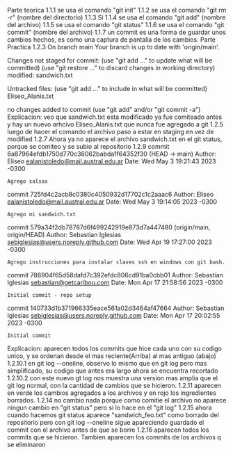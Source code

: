 Parte teorica
1.1.1 se usa el comando "git init"
1.1.2 se usa el comando "git rm -r" (nombre del directorio)
1.1.3 Si
1.1.4 se usa el comando "git add" (nombre del archivo)
1.1.5 se usa el comando "git status"
1.1.6 se usa el comando "git commit" (nombre del archivo)
1.1.7 un commit es una forma de guardar unos cambios hechos, es como una captura de pantalla de los cambios.
Parte Practica
1.2.3 
On branch main
Your branch is up to date with 'origin/main'.

Changes not staged for commit:
  (use "git add <file>..." to update what will be committed)
  (use "git restore <file>..." to discard changes in working directory)
        modified:   sandwich.txt

Untracked files:
  (use "git add <file>..." to include in what will be committed)
        Eliseo_Alanis.txt

no changes added to commit (use "git add" and/or "git commit -a")
Explicacion: veo que sandwich.txt esta modificado ya fue comiteado antes y hay un nuevo arhcivo Eliseo_Alanis.txt que nunca fue agregado a git
1.2.5 luego de hacer el comando el archivo paso a estar en staging en vez de modified
1.2.7 Ahora ya no aparece el archivo sandwich.txt en el git status, porque se comiteo y se subio al repositorio
1.2.9 
commit 6a87964efdb1750d770c36062babda1f64352f30 (HEAD -> main)
Author: Eliseo <ealanistoledo@mail.austral.edu.ar>
Date:   Wed May 3 19:21:43 2023 -0300

    Agrego salsas

commit 725fd4c2acb8c0380c4050932d17702c1c2aaac6
Author: Eliseo <ealanistoledo@mail.austral.edu.ar>
Date:   Wed May 3 19:14:05 2023 -0300

    Agrego mi sandwich.txt

commit 579a34f2db78787d6f499242919e873d7a447480 (origin/main, origin/HEAD)
Author: Sebastian Iglesias <sebiglesias@users.noreply.github.com>
Date:   Wed Apr 19 17:27:00 2023 -0300

    Agrego instrucciones para instalar claves ssh en windows con git bash.

commit 786904f65d58dafd7c392efdc806cd91ba0cbb01
Author: Sebastian Iglesias <sebastian@getcaribou.com>
Date:   Mon Apr 17 21:58:56 2023 -0300

    Initial commit - repo setup

commit 140733d1b371966335eace561a02d3464af47664
Author: Sebastian Iglesias <sebiglesias@users.noreply.github.com>
Date:   Mon Apr 17 20:02:55 2023 -0300

    Initial commit
Explicacion: aparecen todos los commits que hice cada uno con su codigo unico, y se ordenan desde el mas reciente(Arriba) al mas antiguo (abajo)
1.2.10.1 en git log --oneline, observo lo mismo que en git log pero mas simplificado, su codigo que antes era largo ahora se encuentra recortado 
1.2.10.2 con este nuevo gt log nos muestra una version mas amplia que el git log normal, con la cantidad de cambios que se hicieron.
1.2.11 aparecen en verde los cambios agregados a los archivos y en rojo los ingredientes borrados.
1.2.14 no cambio nada porque como comitie el archivo no aparece ningun cambio en "git status" pero si lo hace en el "git log"
1.2.15 ahora cuando hacemos git status aparece "sandwich_feo.txt" como borrado del repositorio pero con git log --oneline sigue apareciendo guardado el commit con el archivo antes de que se borre
1.2.16 aparecen todos los commits que se hicieron. Tambien aparecen los commits de los archivos q se eliminaron

